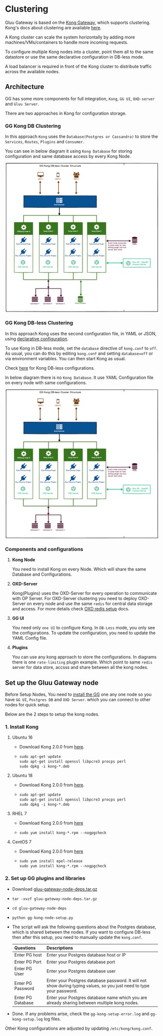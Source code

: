 # Clustering

Gluu Gateway is based on the [Kong Gateway](https://konghq.com/kong/), which supports clustering. Kong's docs about clustering are available [here](https://docs.konghq.com/2.0.x/clustering/).

A Kong cluster can scale the system horizontally by adding more machines/VMs/containers to handle more incoming requests.

To configure multiple Kong nodes into a cluster, point them all to the same datastore or use the same declarative configuration in DB-less mode.

A load balancer is required in front of the Kong cluster to distribute traffic across the available nodes.

## Architecture 

GG has some more components for full integration, `Kong`, `GG UI`, `OXD-server` and `Gluu Server`. 

There are two approaches in Kong for configuration storage.

### GG Kong DB Clustering
 
   In this approach `Kong` uses the `Database(Postgres or Cassandra)` to store the `Services`, `Routes`, `Plugins` and `Consumer`.
   
   You can see in below diagram it using `Kong Database` for storing configuration and same database access by every Kong Node.
   
   ![gg-cluster-db.png](img/gg-cluster-db.png)

### GG Kong DB-less Clustering

   In this approach Kong uses the second configuration file, in YAML or JSON, using [declarative configuration](https://docs.konghq.com/2.0.x/db-less-and-declarative-config/#what-is-declarative-configuration). 
   
   To use Kong in DB-less mode, set the `database` directive of `kong.conf` to `off`. As usual, you can do this by editing `kong.conf` and setting `database=off` or via environment variables. You can then start Kong as usual.
   
   Check [here](https://docs.konghq.com/2.0.x/db-less-and-declarative-config/) for Kong DB-less configurations.
   
   In below diagram there is no `Kong Database`. It use YAML Configuration file on every node with same configurations.
   
   ![gg-cluster-db-less.png](img/gg-cluster-db-less.png)

### Components and configurations 

1. **Kong Node**

     You need to install Kong on every Node. Which will share the same Database and Configurations.

2. **OXD-Server**

     Kong(Plugins) uses the OXD-Server for every operation to communicate with OP Server. For OXD-Server clustering you need to deploy OXD-Server on every node and use the same `redis` for central data storage and access. For more details check [OXD redis setup](https://gluu.org/docs/oxd/4.0/configuration/redis/) docs. 
     
3. **GG UI**

     You need only `one UI` to configure Kong. In `DB-Less` mode, you only see the configurations. To update the configuration, you need to update the YAML Config file.   

4. **Plugins**

     You can use any kong approach to store the configurations. In diagrams there is one `rate-limiting` plugin example. Which point to same `redis` server for data store, accsss and share between all the kong nodes.

## Set up the Gluu Gateway node

Before Setup Nodes, You need to [install the GG](installation.md) one any one node so you have `GG UI`, `Postgres DB` and `OXD Server`. which you can connect to other nodes for quick setup.

Below are the 2 steps to setup the kong nodes.

### 1. Install Kong

1. Ubuntu 16
    
      - Download Kong 2.0.0 from [here](https://bintray.com/kong/kong-deb/download_file?file_path=kong-2.0.0.xenial.amd64.deb).
      - 
        ```
        sudo apt-get update
        sudo apt-get install openssl libpcre3 procps perl
        sudo dpkg -i kong-*.deb
        ``` 
      
1. Ubuntu 18
    
      - Download Kong 2.0.0 from [here](https://bintray.com/kong/kong-deb/download_file?file_path=kong-2.0.0.bionic.amd64.deb).
      - 
        ```
        sudo apt-get update
        sudo apt-get install openssl libpcre3 procps perl
        sudo dpkg -i kong-*.deb
        ``` 

1. RHEL 7
  
      - Download Kong 2.0.0 from [here](https://bintray.com/kong/kong-rpm/download_file?file_path=rhel/7/kong-2.0.0.rhel7.amd64.rpm)
      - 
        ```
        sudo yum install kong-*.rpm --nogpgcheck
        ```

1. CentOS 7

      - Download Kong 2.0.0 from [here](https://bintray.com/kong/kong-rpm/download_file?file_path=centos/7/kong-2.0.0.el7.amd64.rpm)
      - 
        ```
        sudo yum install epel-release
        sudo yum install kong-*.rpm --nogpgcheck
        ```

### 2. Set up GG plugins and libraries

- Download [gluu-gateway-node-deps.tar.gz](https://github.com/GluuFederation/gluu-gateway-setup/blob/version_4.1/setup/gluu-gateway-node-deps.tar.gz)

- `tar -xvzf gluu-gateway-node-deps.tar.gz`

- `cd gluu-gateway-node-deps`

- `python gg-kong-node-setup.py`

- The script will ask the following questions about the Postgres database, which is shared between the nodes. If you want to configure DB-less then after this setup, you need to manually update the `kong.conf`.

    | Questions | Descriptions |
    |-----------|--------------|
    |Enter PG host|Enter your Postgres database host or IP|
    |Enter PG Port|Enter your Postgres database port|
    |Enter PG User|Enter your Postgres database user|
    |Enter PG Password|Enter your Postgres database password. It will not show during typing values, so you just need to type your password.|
    |Enter PG Database|Enter your Postgres database name which you are already sharing between multiple kong nodes.|
    
- Done. If any problems arise, check the `gg-kong-setup-error.log` and `gg-kong-setup.log` log files.

Other Kong configurations are adjusted by updating `/etc/kong/kong.conf`.

<!--
## Deploy Gluu-Gateway node as Docker container

Coming soon. 
-->
